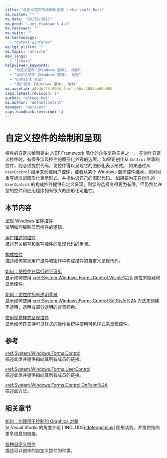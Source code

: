 ```yaml
---
title: "自定义控件的绘制和呈现 | Microsoft Docs"
ms.custom: ""
ms.date: "03/30/2017"
ms.prod: ".net-framework-4.6"
ms.reviewer: ""
ms.suite: ""
ms.technology: 
  - "dotnet-winforms"
ms.tgt_pltfrm: ""
ms.topic: "article"
dev_langs: 
  - "jsharp"
helpviewer_keywords: 
  - "自定义控件 [Windows 窗体], 绘制"
  - "自定义控件 [Windows 窗体], 呈现"
  - "OnPaint 方法"
  - "用户控件 [Windows 窗体], 绘制"
ms.assetid: a09dbf76-0966-4cbf-a66a-2083ba98e068
caps.latest.revision: 14
author: "dotnet-bot"
ms.author: "dotnetcontent"
manager: "wpickett"
caps.handback.revision: 14
---
```

# 自定义控件的绘制和呈现
控件的自定义绘制是由 .NET Framework 简化的众多复杂任务之一。  在创作自定义控件时，有很多涉及控件的图形化外观的选项。  如果要创作从 `Control` 继承的控件，则必须提供代码，使控件得以呈现它的图形化表示形式。  如果通过从 `UserControl` 继承来创建用户控件，或者从某个 Windows 窗体控件继承，则可以重写标准的图形化表示形式，并提供您自己的图形代码。  如果要为正在创作的 `UserControl` 的构成控件提供自定义呈现，则您的选择变得更为有限，但仍然允许您的控件和应用程序拥有很大的图形化可能性。  
  
## 本节内容  
 [呈现 Windows 窗体控件](../../../../docs/framework/winforms/controls/rendering-a-windows-forms-control.md)  
 说明如何编制显示控件的逻辑。  
  
 [用户描述的控件](../../../../docs/framework/winforms/controls/user-drawn-controls.md)  
 概述有关编写和重写控件的呈现代码的步骤。  
  
 [构成控件](../../../../docs/framework/winforms/controls/constituent-controls.md)  
 描述如何实现用户控件和窗体中构成控件的自定义呈现代码。  
  
 [如何：使控件在运行时不可见](../../../../docs/framework/winforms/controls/how-to-make-your-control-invisible-at-run-time.md)  
 显示如何使用 <xref:System.Windows.Forms.Control.Visible%2A> 属性来隐藏和显示控件。  
  
 [如何：使控件拥有透明背景](../../../../docs/framework/winforms/controls/how-to-give-your-control-a-transparent-background.md)  
 显示如何使用 <xref:System.Windows.Forms.Control.SetStyle%2A> 方法来创建不透明、透明或部分透明的背景颜色。  
  
 [使用视觉样式呈现控件](../../../../docs/framework/winforms/controls/rendering-controls-with-visual-styles.md)  
 显示如何在支持可见样式的操作系统中使用可见样式来呈现控件。  
  
## 参考  
 <xref:System.Windows.Forms.Control>  
 描述此类并提供指向其所有成员的链接。  
  
 <xref:System.Windows.Forms.UserControl>  
 描述此类并提供指向其所有成员的链接。  
  
 <xref:System.Windows.Forms.Control.OnPaint%2A>  
 描述此方法。  
  
## 相关章节  
 [如何：创建用于绘制的 Graphics 对象](../../../../docs/framework/winforms/advanced/how-to-create-graphics-objects-for-drawing.md)  
 从 Visual Studio 的角度介绍 [!INCLUDE[ndptecgdiplus](../../../../includes/ndptecgdiplus-md.md)] 图形功能，并提供指向更多信息的链接。  
  
 [各种自定义控件](../../../../docs/framework/winforms/controls/varieties-of-custom-controls.md)  
 描述可以创作的自定义控件的种类。